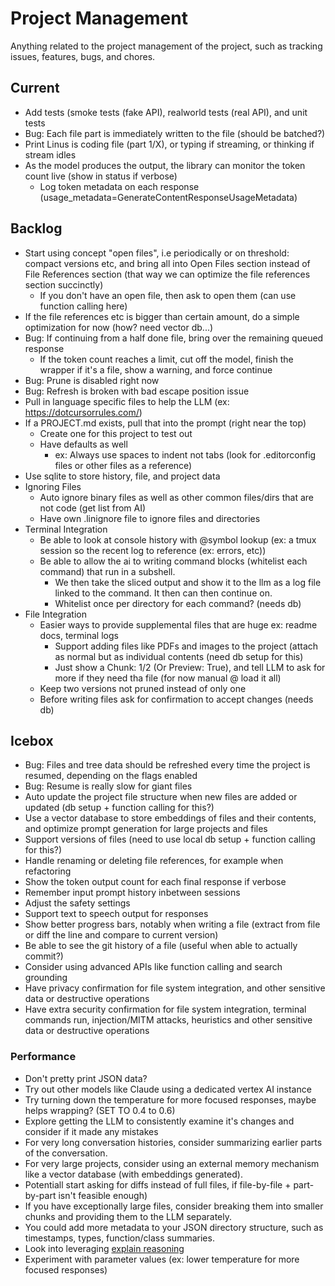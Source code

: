 # Project Management

Anything related to the project management of the project, such as tracking issues, features, bugs, and chores.

## Current

* Add tests (smoke tests (fake API), realworld tests (real API), and unit tests
* Bug: Each file part is immediately written to the file (should be batched?)
* Print Linus is coding file (part 1/X), or typing if streaming, or thinking if stream idles
* As the model produces the output, the library can monitor the token count live (show in status if verbose)
    * Log token metadata on each response (usage_metadata=GenerateContentResponseUsageMetadata)

## Backlog

* Start using concept "open files", i.e periodically or on threshold: compact versions etc, and bring all into Open Files section instead of File References section (that way we can optimize the file references section succinctly)
  * If you don't have an open file, then ask to open them (can use function calling here)
* If the file references etc is bigger than certain amount, do a simple optimization for now (how? need vector db...)
* Bug: If continuing from a half done file, bring over the remaining queued response
    * If the token count reaches a limit, cut off the model, finish the wrapper if it's a file, show a warning, and force continue
* Bug: Prune is disabled right now
* Bug: Refresh is broken with bad escape position issue
* Pull in language specific files to help the LLM (ex: https://dotcursorrules.com/)
* If a PROJECT.md exists, pull that into the prompt (right near the top)
  * Create one for this project to test out
  * Have defaults as well
    * ex: Always use spaces to indent not tabs (look for .editorconfig files or other files as a reference)
* Use sqlite to store history, file, and project data
* Ignoring Files
  * Auto ignore binary files as well as other common files/dirs that are not code (get list from AI)
  * Have own .linignore file to ignore files and directories
* Terminal Integration
  * Be able to look at console history with @symbol lookup (ex: a tmux session so the recent log to reference (ex: errors, etc))
  * Be able to allow the ai to writing command blocks (whitelist each command) that run in a subshell.
    * We then take the sliced output and show it to the llm as a log file linked to the command. It then can then continue on.
    * Whitelist once per directory for each command? (needs db)
* File Integration
  * Easier ways to provide supplemental files that are huge ex: readme docs, terminal logs
    * Support adding files like PDFs and images to the project (attach as normal but as individual contents (need db setup for this)
    * Just show a Chunk: 1/2 (Or Preview: True), and tell LLM to ask for more if they need tha file (for now manual @ load it all)
  * Keep two versions not pruned instead of only one
  * Before writing files ask for confirmation to accept changes (needs db)

## Icebox

* Bug: Files and tree data should be refreshed every time the project is resumed, depending on the flags enabled
* Bug: Resume is really slow for giant files
* Auto update the project file structure when new files are added or updated (db setup + function calling for this?)
* Use a vector database to store embeddings of files and their contents, and optimize prompt generation for large projects and files
* Support versions of files (need to use local db setup + function calling for this?)
* Handle renaming or deleting file references, for example when refactoring
* Show the token output count for each final response if verbose
* Remember input prompt history inbetween sessions
* Adjust the safety settings
* Support text to speech output for responses
* Show better progress bars, notably when writing a file (extract from file or diff the line and compare to current version)
* Be able to see the git history of a file (useful when able to actually commit?)
* Consider using advanced APIs like function calling and search grounding
* Have privacy confirmation for file system integration, and other sensitive data or destructive operations
* Have extra security confirmation for file system integration, terminal commands run, injection/MITM attacks, heuristics and other sensitive data or destructive operations

### Performance

* Don't pretty print JSON data?
* Try out other models like Claude using a dedicated vertex AI instance
* Try turning down the temperature for more focused responses, maybe helps wrapping? (SET TO 0.4 to 0.6)
* Explore getting the LLM to consistently examine it's changes and consider if it made any mistakes
* For very long conversation histories, consider summarizing earlier parts of the conversation.
* For very large projects, consider using an external memory mechanism like a vector database (with embeddings generated).
* Potentiall start asking for diffs instead of full files, if file-by-file + part-by-part isn't feasible enough)
* If you have exceptionally large files, consider breaking them into smaller chunks and providing them to the LLM separately.
* You could add more metadata to your JSON directory structure, such as timestamps, types, function/class summaries.
* Look into leveraging [explain reasoning](https://cloud.google.com/vertex-ai/generative-ai/docs/learn/prompts/explain-reasoning)
* Experiment with parameter values (ex: lower temperature for more focused responses)
